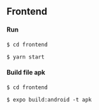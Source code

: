 ## Frontend

#### Run

    $ cd frontend

    $ yarn start

#### Build file apk

    $ cd frontend

    $ expo build:android -t apk
